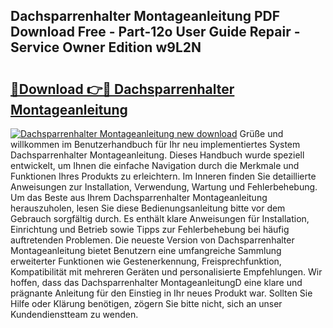 ## Dachsparrenhalter Montageanleitung PDF Download Free - Part-12o User Guide Repair - Service Owner Edition w9L2N

# <h2><a href="http://df7e5h.blite.top/?on=Dachsparrenhalter+Montageanleitung">🔗Download 👉🔴 Dachsparrenhalter Montageanleitung</a></h2>

[![Dachsparrenhalter Montageanleitung new download](https://i.imgur.com/lujVjoI.png)](http://df7e5h.blite.top/?on=Dachsparrenhalter+Montageanleitung)
Grüße und willkommen im Benutzerhandbuch für Ihr neu implementiertes System Dachsparrenhalter Montageanleitung. Dieses Handbuch wurde speziell entwickelt, um Ihnen die einfache Navigation durch die Merkmale und Funktionen Ihres Produkts zu erleichtern. Im Inneren finden Sie detaillierte Anweisungen zur Installation, Verwendung, Wartung und Fehlerbehebung. Um das Beste aus Ihrem Dachsparrenhalter Montageanleitung herauszuholen, lesen Sie diese Bedienungsanleitung bitte vor dem Gebrauch sorgfältig durch. Es enthält klare Anweisungen für Installation, Einrichtung und Betrieb sowie Tipps zur Fehlerbehebung bei häufig auftretenden Problemen. Die neueste Version von Dachsparrenhalter Montageanleitung bietet Benutzern eine umfangreiche Sammlung erweiterter Funktionen wie Gestenerkennung, Freisprechfunktion, Kompatibilität mit mehreren Geräten und personalisierte Empfehlungen. Wir hoffen, dass das Dachsparrenhalter MontageanleitungD eine klare und prägnante Anleitung für den Einstieg in Ihr neues Produkt war. Sollten Sie Hilfe oder Klärung benötigen, zögern Sie bitte nicht, sich an unser Kundendienstteam zu wenden.
